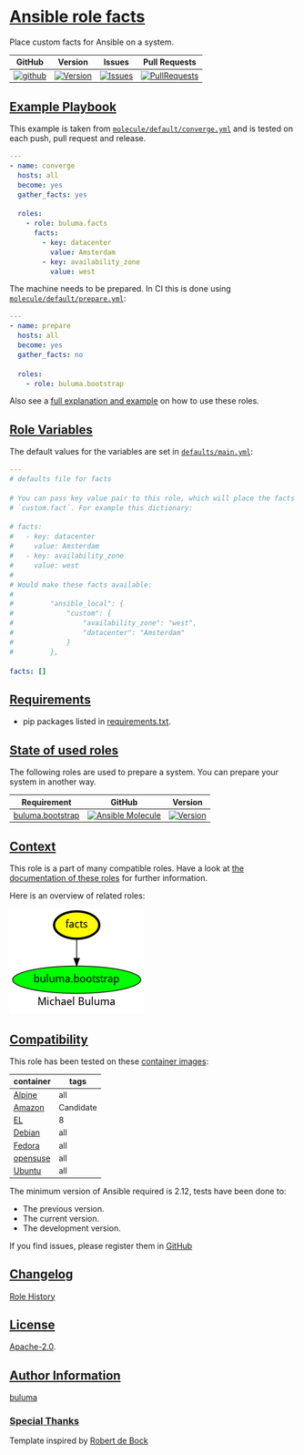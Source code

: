 # [Ansible role facts](#facts)

Place custom facts for Ansible on a system.

|GitHub|Version|Issues|Pull Requests|
|------|-------|------|-------------|
|[![github](https://github.com/buluma/ansible-role-facts/actions/workflows/molecule.yml/badge.svg)](https://github.com/buluma/ansible-role-facts/actions/workflows/molecule.yml)|[![Version](https://img.shields.io/github/release/buluma/ansible-role-facts.svg)](https://github.com/buluma/ansible-role-facts/releases/)|[![Issues](https://img.shields.io/github/issues/buluma/ansible-role-facts.svg)](https://github.com/buluma/ansible-role-facts/issues/)|[![PullRequests](https://img.shields.io/github/issues-pr-closed-raw/buluma/ansible-role-facts.svg)](https://github.com/buluma/ansible-role-facts/pulls/)|

## [Example Playbook](#example-playbook)

This example is taken from [`molecule/default/converge.yml`](https://github.com/buluma/ansible-role-facts/blob/master/molecule/default/converge.yml) and is tested on each push, pull request and release.

```yaml
---
- name: converge
  hosts: all
  become: yes
  gather_facts: yes

  roles:
    - role: buluma.facts
      facts:
        - key: datacenter
          value: Amsterdam
        - key: availability_zone
          value: west
```

The machine needs to be prepared. In CI this is done using [`molecule/default/prepare.yml`](https://github.com/buluma/ansible-role-facts/blob/master/molecule/default/prepare.yml):

```yaml
---
- name: prepare
  hosts: all
  become: yes
  gather_facts: no

  roles:
    - role: buluma.bootstrap
```

Also see a [full explanation and example](https://buluma.github.io/how-to-use-these-roles.html) on how to use these roles.

## [Role Variables](#role-variables)

The default values for the variables are set in [`defaults/main.yml`](https://github.com/buluma/ansible-role-facts/blob/master/defaults/main.yml):

```yaml
---
# defaults file for facts

# You can pass key value pair to this role, which will place the facts in
# `custom.fact`. For example this dictionary:

# facts:
#   - key: datacenter
#     value: Amsterdam
#   - key: availability_zone
#     value: west
#
# Would make these facts available:
#
#         "ansible_local": {
#             "custom": {
#                 "availability_zone": "west",
#                 "datacenter": "Amsterdam"
#             }
#         },

facts: []
```

## [Requirements](#requirements)

- pip packages listed in [requirements.txt](https://github.com/buluma/ansible-role-facts/blob/master/requirements.txt).

## [State of used roles](#state-of-used-roles)

The following roles are used to prepare a system. You can prepare your system in another way.

| Requirement | GitHub | Version |
|-------------|--------|--------|
|[buluma.bootstrap](https://galaxy.ansible.com/buluma/bootstrap)|[![Ansible Molecule](https://github.com/buluma/ansible-role-bootstrap/actions/workflows/molecule.yml/badge.svg)](https://github.com/buluma/ansible-role-bootstrap/actions/workflows/molecule.yml)|[![Version](https://img.shields.io/github/release/buluma/ansible-role-bootstrap.svg)](https://github.com/shadowwalker/ansible-role-bootstrap)|

## [Context](#context)

This role is a part of many compatible roles. Have a look at [the documentation of these roles](https://buluma.github.io/) for further information.

Here is an overview of related roles:

![dependencies](https://raw.githubusercontent.com/buluma/ansible-role-facts/png/requirements.png "Dependencies")

## [Compatibility](#compatibility)

This role has been tested on these [container images](https://hub.docker.com/u/buluma):

|container|tags|
|---------|----|
|[Alpine](https://hub.docker.com/repository/docker/buluma/alpine/general)|all|
|[Amazon](https://hub.docker.com/repository/docker/buluma/amazonlinux/general)|Candidate|
|[EL](https://hub.docker.com/repository/docker/buluma/enterpriselinux/general)|8|
|[Debian](https://hub.docker.com/repository/docker/buluma/debian/general)|all|
|[Fedora](https://hub.docker.com/repository/docker/buluma/fedora/general)|all|
|[opensuse](https://hub.docker.com/repository/docker/buluma/opensuse/general)|all|
|[Ubuntu](https://hub.docker.com/repository/docker/buluma/ubuntu/general)|all|

The minimum version of Ansible required is 2.12, tests have been done to:

- The previous version.
- The current version.
- The development version.

If you find issues, please register them in [GitHub](https://github.com/buluma/ansible-role-facts/issues)

## [Changelog](#changelog)

[Role History](https://github.com/buluma/ansible-role-facts/blob/master/CHANGELOG.md)

## [License](#license)

[Apache-2.0](https://github.com/buluma/ansible-role-facts/blob/master/LICENSE).

## [Author Information](#author-information)

[buluma](https://buluma.github.io/)


### [Special Thanks](#special-thanks)

Template inspired by [Robert de Bock](https://github.com/robertdebock)
